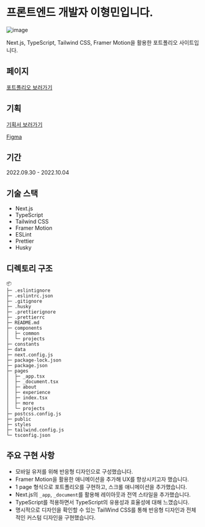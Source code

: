 # 프론트엔드 개발자 이형민입니다.

![image](https://user-images.githubusercontent.com/76457116/193171448-842eff80-f974-4579-aa44-3909dcebbe4c.png)

Next.js, TypeScript, Tailwind CSS, Framer Motion을 활용한 포트폴리오 사이트입니다.

## 페이지

[포트폴리오 보러가기](https://hyoungmin-portfolio.vercel.app/)

## 기획

[기획서 보러가기](https://hyoungmin.notion.site/7a6fe0dff3ea49e8ae0fdcf8923bb7d9)

[Figma](https://www.figma.com/file/ckqZTsvuqp94wif2lsv50A/Portfolio?node-id=125%3A471)

## 기간

2022.09.30 - 2022.10.04

## 기술 스택

- Next.js
- TypeScript
- Tailwind CSS
- Framer Motion
- ESLint
- Prettier
- Husky

## 디렉토리 구조

```
📦
├─ .eslintignore
├─ .eslintrc.json
├─ .gitignore
├─ .husky
├─ .prettierignore
├─ .prettierrc
├─ README.md
├─ components
│  ├─ common
│  └─ projects
├─ constants
├─ data
├─ next.config.js
├─ package-lock.json
├─ package.json
├─ pages
│  ├─ _app.tsx
│  ├─ _document.tsx
│  ├─ about
│  ├─ experience
│  ├─ index.tsx
│  ├─ more
│  └─ projects
├─ postcss.config.js
├─ public
├─ styles
├─ tailwind.config.js
└─ tsconfig.json
```

## 주요 구현 사항

- 모바일 유저를 위해 반응형 디자인으로 구성했습니다.
- Framer Motion을 활용한 애니메이션을 추가해 UX를 향상시키고자 했습니다.
- 1 page 형식으로 포트폴리오를 구현하고, 스크롤 애니메이션을 추가했습니다.
- Next.js의 `_app`, `_document`를 활용해 레이아웃과 전역 스타일을 추가했습니다.
- TypeScript를 적용하면서 TypeScript의 유용성과 효율성에 대해 느꼈습니다.
- 명시적으로 디자인을 확인할 수 있는 TailWind CSS를 통해 반응형 디자인과 전체적인 커스텀 디자인을 구현했습니다.
